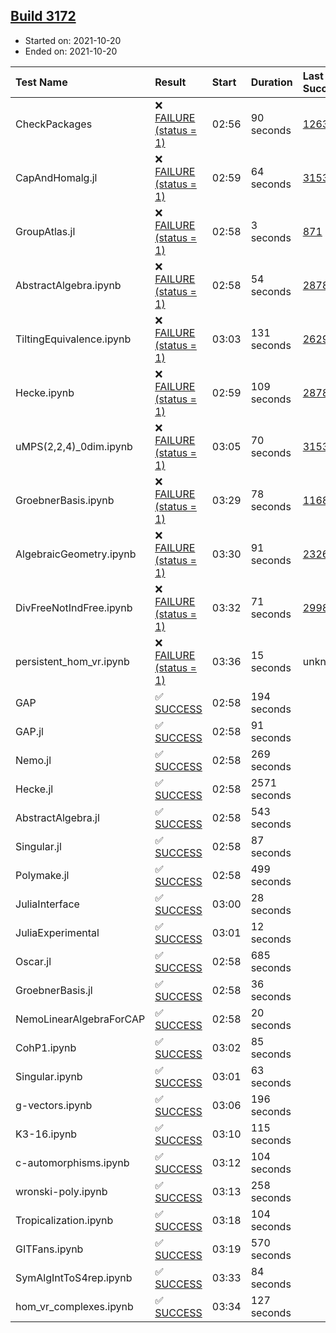 ## [Build 3172](https://oscarci.mathematik.uni-kl.de/job/oscar-stable/3172/)

* Started on: 2021-10-20
* Ended on: 2021-10-20

| Test Name    | Result | Start | Duration | Last Success | First Failure |
|:-------------|:-------|:------|:---------|:-------------|:--------------|
| CheckPackages | ❌ [FAILURE (status = 1)](https://oscarci.mathematik.uni-kl.de/job/oscar-stable/3172/artifact/logs/build-3172/CheckPackages.log) | 02:56 | 90 seconds | [1263](https://oscarci.mathematik.uni-kl.de/job/oscar-stable/1263/) | [1264](https://oscarci.mathematik.uni-kl.de/job/oscar-stable/1264/) |
| CapAndHomalg.jl | ❌ [FAILURE (status = 1)](https://oscarci.mathematik.uni-kl.de/job/oscar-stable/3172/artifact/logs/build-3172/CapAndHomalg.jl.log) | 02:59 | 64 seconds | [3153](https://oscarci.mathematik.uni-kl.de/job/oscar-stable/3153/) | [3154](https://oscarci.mathematik.uni-kl.de/job/oscar-stable/3154/) |
| GroupAtlas.jl | ❌ [FAILURE (status = 1)](https://oscarci.mathematik.uni-kl.de/job/oscar-stable/3172/artifact/logs/build-3172/GroupAtlas.jl.log) | 02:58 | 3 seconds | [871](https://oscarci.mathematik.uni-kl.de/job/oscar-stable/871/) | [872](https://oscarci.mathematik.uni-kl.de/job/oscar-stable/872/) |
| AbstractAlgebra.ipynb | ❌ [FAILURE (status = 1)](https://oscarci.mathematik.uni-kl.de/job/oscar-stable/3172/artifact/logs/build-3172/AbstractAlgebra.ipynb.log) | 02:58 | 54 seconds | [2878](https://oscarci.mathematik.uni-kl.de/job/oscar-stable/2878/) | [2879](https://oscarci.mathematik.uni-kl.de/job/oscar-stable/2879/) |
| TiltingEquivalence.ipynb | ❌ [FAILURE (status = 1)](https://oscarci.mathematik.uni-kl.de/job/oscar-stable/3172/artifact/logs/build-3172/TiltingEquivalence.ipynb.log) | 03:03 | 131 seconds | [2629](https://oscarci.mathematik.uni-kl.de/job/oscar-stable/2629/) | [2630](https://oscarci.mathematik.uni-kl.de/job/oscar-stable/2630/) |
| Hecke.ipynb | ❌ [FAILURE (status = 1)](https://oscarci.mathematik.uni-kl.de/job/oscar-stable/3172/artifact/logs/build-3172/Hecke.ipynb.log) | 02:59 | 109 seconds | [2878](https://oscarci.mathematik.uni-kl.de/job/oscar-stable/2878/) | [2879](https://oscarci.mathematik.uni-kl.de/job/oscar-stable/2879/) |
| uMPS(2,2,4)_0dim.ipynb | ❌ [FAILURE (status = 1)](https://oscarci.mathematik.uni-kl.de/job/oscar-stable/3172/artifact/logs/build-3172/uMPS-2-2-4-_0dim.ipynb.log) | 03:05 | 70 seconds | [3153](https://oscarci.mathematik.uni-kl.de/job/oscar-stable/3153/) | [3154](https://oscarci.mathematik.uni-kl.de/job/oscar-stable/3154/) |
| GroebnerBasis.ipynb | ❌ [FAILURE (status = 1)](https://oscarci.mathematik.uni-kl.de/job/oscar-stable/3172/artifact/logs/build-3172/GroebnerBasis.ipynb.log) | 03:29 | 78 seconds | [1168](https://oscarci.mathematik.uni-kl.de/job/oscar-stable/1168/) | [1169](https://oscarci.mathematik.uni-kl.de/job/oscar-stable/1169/) |
| AlgebraicGeometry.ipynb | ❌ [FAILURE (status = 1)](https://oscarci.mathematik.uni-kl.de/job/oscar-stable/3172/artifact/logs/build-3172/AlgebraicGeometry.ipynb.log) | 03:30 | 91 seconds | [2326](https://oscarci.mathematik.uni-kl.de/job/oscar-stable/2326/) | [2327](https://oscarci.mathematik.uni-kl.de/job/oscar-stable/2327/) |
| DivFreeNotIndFree.ipynb | ❌ [FAILURE (status = 1)](https://oscarci.mathematik.uni-kl.de/job/oscar-stable/3172/artifact/logs/build-3172/DivFreeNotIndFree.ipynb.log) | 03:32 | 71 seconds | [2998](https://oscarci.mathematik.uni-kl.de/job/oscar-stable/2998/) | [2999](https://oscarci.mathematik.uni-kl.de/job/oscar-stable/2999/) |
| persistent_hom_vr.ipynb | ❌ [FAILURE (status = 1)](https://oscarci.mathematik.uni-kl.de/job/oscar-stable/3172/artifact/logs/build-3172/persistent_hom_vr.ipynb.log) | 03:36 | 15 seconds | unknown | unknown |
| GAP | ✅ [SUCCESS](https://oscarci.mathematik.uni-kl.de/job/oscar-stable/3172/artifact/logs/build-3172/GAP.log) | 02:58 | 194 seconds |  |  |
| GAP.jl | ✅ [SUCCESS](https://oscarci.mathematik.uni-kl.de/job/oscar-stable/3172/artifact/logs/build-3172/GAP.jl.log) | 02:58 | 91 seconds |  |  |
| Nemo.jl | ✅ [SUCCESS](https://oscarci.mathematik.uni-kl.de/job/oscar-stable/3172/artifact/logs/build-3172/Nemo.jl.log) | 02:58 | 269 seconds |  |  |
| Hecke.jl | ✅ [SUCCESS](https://oscarci.mathematik.uni-kl.de/job/oscar-stable/3172/artifact/logs/build-3172/Hecke.jl.log) | 02:58 | 2571 seconds |  |  |
| AbstractAlgebra.jl | ✅ [SUCCESS](https://oscarci.mathematik.uni-kl.de/job/oscar-stable/3172/artifact/logs/build-3172/AbstractAlgebra.jl.log) | 02:58 | 543 seconds |  |  |
| Singular.jl | ✅ [SUCCESS](https://oscarci.mathematik.uni-kl.de/job/oscar-stable/3172/artifact/logs/build-3172/Singular.jl.log) | 02:58 | 87 seconds |  |  |
| Polymake.jl | ✅ [SUCCESS](https://oscarci.mathematik.uni-kl.de/job/oscar-stable/3172/artifact/logs/build-3172/Polymake.jl.log) | 02:58 | 499 seconds |  |  |
| JuliaInterface | ✅ [SUCCESS](https://oscarci.mathematik.uni-kl.de/job/oscar-stable/3172/artifact/logs/build-3172/JuliaInterface.log) | 03:00 | 28 seconds |  |  |
| JuliaExperimental | ✅ [SUCCESS](https://oscarci.mathematik.uni-kl.de/job/oscar-stable/3172/artifact/logs/build-3172/JuliaExperimental.log) | 03:01 | 12 seconds |  |  |
| Oscar.jl | ✅ [SUCCESS](https://oscarci.mathematik.uni-kl.de/job/oscar-stable/3172/artifact/logs/build-3172/Oscar.jl.log) | 02:58 | 685 seconds |  |  |
| GroebnerBasis.jl | ✅ [SUCCESS](https://oscarci.mathematik.uni-kl.de/job/oscar-stable/3172/artifact/logs/build-3172/GroebnerBasis.jl.log) | 02:58 | 36 seconds |  |  |
| NemoLinearAlgebraForCAP | ✅ [SUCCESS](https://oscarci.mathematik.uni-kl.de/job/oscar-stable/3172/artifact/logs/build-3172/NemoLinearAlgebraForCAP.log) | 02:58 | 20 seconds |  |  |
| CohP1.ipynb | ✅ [SUCCESS](https://oscarci.mathematik.uni-kl.de/job/oscar-stable/3172/artifact/logs/build-3172/CohP1.ipynb.log) | 03:02 | 85 seconds |  |  |
| Singular.ipynb | ✅ [SUCCESS](https://oscarci.mathematik.uni-kl.de/job/oscar-stable/3172/artifact/logs/build-3172/Singular.ipynb.log) | 03:01 | 63 seconds |  |  |
| g-vectors.ipynb | ✅ [SUCCESS](https://oscarci.mathematik.uni-kl.de/job/oscar-stable/3172/artifact/logs/build-3172/g-vectors.ipynb.log) | 03:06 | 196 seconds |  |  |
| K3-16.ipynb | ✅ [SUCCESS](https://oscarci.mathematik.uni-kl.de/job/oscar-stable/3172/artifact/logs/build-3172/K3-16.ipynb.log) | 03:10 | 115 seconds |  |  |
| c-automorphisms.ipynb | ✅ [SUCCESS](https://oscarci.mathematik.uni-kl.de/job/oscar-stable/3172/artifact/logs/build-3172/c-automorphisms.ipynb.log) | 03:12 | 104 seconds |  |  |
| wronski-poly.ipynb | ✅ [SUCCESS](https://oscarci.mathematik.uni-kl.de/job/oscar-stable/3172/artifact/logs/build-3172/wronski-poly.ipynb.log) | 03:13 | 258 seconds |  |  |
| Tropicalization.ipynb | ✅ [SUCCESS](https://oscarci.mathematik.uni-kl.de/job/oscar-stable/3172/artifact/logs/build-3172/Tropicalization.ipynb.log) | 03:18 | 104 seconds |  |  |
| GITFans.ipynb | ✅ [SUCCESS](https://oscarci.mathematik.uni-kl.de/job/oscar-stable/3172/artifact/logs/build-3172/GITFans.ipynb.log) | 03:19 | 570 seconds |  |  |
| SymAlgIntToS4rep.ipynb | ✅ [SUCCESS](https://oscarci.mathematik.uni-kl.de/job/oscar-stable/3172/artifact/logs/build-3172/SymAlgIntToS4rep.ipynb.log) | 03:33 | 84 seconds |  |  |
| hom_vr_complexes.ipynb | ✅ [SUCCESS](https://oscarci.mathematik.uni-kl.de/job/oscar-stable/3172/artifact/logs/build-3172/hom_vr_complexes.ipynb.log) | 03:34 | 127 seconds |  |  |
